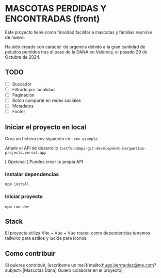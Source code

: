 # MASCOTAS PERDIDAS Y ENCONTRADAS (front)

Este proyecto tiene como finalidad facilitar a mascotas y familias reunirse de nuevo.

Ha sido creado con carácter de urgencia debido a la gran cantidad de peludos perdidos tras el paso de la DANA en Valencia, el pasado 29 de Octubre de 2024.


## TODO
- [ ] Buscador
- [ ] Filtrado por localidad
- [ ] Paginación
- [ ] Botón compartir en redes sociales
- [ ] Metadatos
- [ ] Footer

## Iniciar el proyecto en local

Crea un fichero env siguiento en ```.env.example```

Añade el API de desarrollo ```lostfoundapi-git-development-berguntins-projects.vercel.app```

[ Opcional ] Puedes crear tu propia API

### Instalar dependencias
```
npm install
``` 

### Iniciar proyecto
```
npm run dev
```

## Stack
El proyecto utiliza Vite + Vue + Vue router, como dependencias tenemos tailwind para estilos y lucide para iconos.


## Como contribuir

Si quieres contribuir, [escribeme un mail](mailto:hugo.bermudez@me.com?subject=[Mascotas Dana] Quiero colaborar en el proyecto)